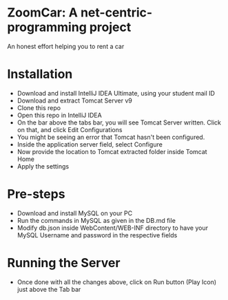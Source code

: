 # ZoomCar: A net-centric-programming project

An honest effort helping you to rent a car

# Installation
- Download and install IntelliJ IDEA Ultimate, using your student mail ID
- Download and extract Tomcat Server v9
- Clone this repo
- Open this repo in IntelliJ IDEA
- On the bar above the tabs bar, you will see Tomcat Server written. Click on that, and click Edit Configurations
- You might be seeing an error that Tomcat hasn't been configured.
- Inside the application server field, select Configure
- Now provide the location to Tomcat extracted folder inside Tomcat Home
- Apply the settings

# Pre-steps
- Download and install MySQL on your PC
- Run the commands in MySQL as given in the DB.md file
- Modify db.json inside WebContent/WEB-INF directory to have your MySQL Username and password in the respective fields

# Running the Server
- Once done with all the changes above, click on Run button (Play Icon) just above the Tab bar
